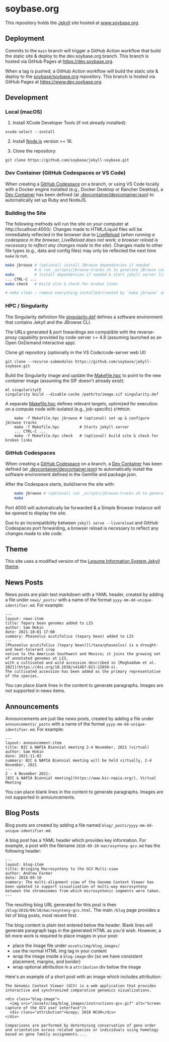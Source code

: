 # soybase.org
This repository holds the [Jekyll](https://jekyllrb.com/) site hosted at www.soybase.org.

## Deployment
Commits to the `main` branch will trigger a GitHub Action workflow that build the static site & deploy to the dev.soybase.org branch.
This branch is hosted via GitHub Pages at https://dev.soybase.org.

When a tag is pushed, a GitHub Action workflow will build the static site & deploy to the [soybase/soybase.org](https://github.com/soybase/soybase.org) repository.
This branch is hosted via GitHub Pages at https://www.dev.soybase.org.

## Development
### Local (macOS)

1. Install XCode Developer Tools (if not already installed):

```console
xcode-select --install
```

2. Install [Node.js](https://nodejs.org/) version >= 16.

3. Clone the repository:

```console
git clone https://github.com/soybase/jekyll-soybase.git
```

### Dev Container (GitHub Codespaces or VS Code)
When creating a [GitHub Codespace](https://github.com/features/codespaces) on a branch, or using VS Code locally with a Docker engine installed (e.g., Docker Desktop or Rancher Desktop), a [Dev Container](https://containers.dev/) has been defined (at [.devcontainer/devcontainer.json](.devcontainer/devcontainer.json)) to automatically set up Ruby and NodeJS.

### Building the Site
The following methods will run the site on your computer at http://localhost:4000/.
Changes made to HTML/Liquid files will be immediately reflected in the browser due to [LiveReload](http://livereload.com/) (*when running a codespace in the browser, LiveReload does not work; a browser reload is necessary to reflect any changes made to the site*).
Changes made to other file types (e.g., data and config files) may only be reflected the next time `make` is run.


```sh
make jbrowse # (optional) install JBrowse dependencies if needed
             # & run _scripts/jbrowse-tracks.sh to generate JBrowse config.json
make         # install dependencies if needed & start jekyll server listening on localhost:4000
... CTRL-C ...
make check   # build site & check for broken links

# make clean : remove everything installed/created by `make jbrowse` and `make`
```

### HPC / Singularity

The Singularity definition file [singularity.def](singularity.def) defines a software environment that contains Jekyll and the JBrowse CLI.

The URLs generated & port fowardings are compatible with the reverse-proxy capability provided by code-server >= 4.8 (assuming launched as an Open OnDemand interactive app).

Clone git repository (optionally in the VS Code/code-server web UI)
```console
git clone --recurse-submodules https://github.com/soybase/jekyll-soybase.git
```

Build the Singularity image and update the [Makefile.hpc](Makefile.hpc) to point to the new container image (assuming the SIF doesn't already exist):

```
ml singularityCE
singularity build --disable-cache /path/to/image.sif singularity.def
```

A separate [Makefile.hpc](Makefile.hpc) defines relevant targets, optimized for execution on a compute node with isolated (e.g., job-specific) `$TMPDIR`:
```
    make -f Makefile.hpc jbrowse # (optional) set up & configure jbrowse tracks
    make -f Makefile.hpc         # Starts jekyll server
    ... CTRL-C ...
    make -f Makefile.hpc check   # (optional) build site & check for broken links
```

### GitHub Codespaces
When creating a [GitHub Codespace](https://github.com/features/codespaces) on a branch, a [Dev Container](https://containers.dev/) has been defined (at [.devcontainer/devcontainer.json](.devcontainer/devcontainer.json)) to automatically install the software environment defined in the Gemfile and package.json.

After the Codespace starts, build/serve the site with:

```sh
    make jbrowse # (optional) run _scripts/jbrowse-tracks.sh to generate JBrowse config.json
    make
```

Port 4000 will automatically be forwarded & a Simple Browser instance will be opened to display the site.

Due to an incompatibility between `jekyll serve --livereload` and GitHub Codespaces port forwarding, a browser reload is necessary to reflect any changes made to site code.

## Theme
This site uses a modified version of the [Legume Information System Jekyll theme](https://github.com/legumeinfo/jekyll-theme-legumeinfo).

## News Posts
News posts are plain text markdown with a YAML header, created by adding a file under `news/_posts/` with a name of the format `yyyy-mm-dd-unique-identifier.md`.
For example:
```
---
layout: news-item
title: Tepary bean genomes added to LIS
author: Sam Hokin
date: 2021-10-01 17:00
summary: Phaseolus acutifolius (tepary bean) added to LIS
---
[Phaseolus acutifolius (tepary bean)](/taxa/phaseolus) is a drought- and heat-tolerant crop
native to the American Southwest and Mexico; it joins the growing set of annotated genomes at LIS,
with a cultivated and wild accession described in [Moghaddam et al. 2021](https://doi.org/10.1038/s41467-021-22858-x).
The cultivated accession has been added as the primary representative of the species.
```
You can place blank lines in the content to generate paragraphs. Images are not supported in news items.

## Announcements
Announcements are just like news posts, created by adding a file under `announcements/_posts` with a name of the format `yyyy-mm-dd-unique-identifier.md`.
For example:
```
---
layout: announcement-item
title: BIC & NAPIA Biennial meeting 2-4 November, 2021 (virtual)
author: Sam Hokin
date: 2021-11-02
summary: BIC & NAPIA Biennial meeting will be held virtually, 2-4 November, 2021
---
2 - 4 November 2021:
[BIC & NAPIA Biennial meeting](https://www.bic-napia.org/), Virtual Meeting
```
You can place blank lines in the content to generate paragraphs. Images are not supported in announcements.

## Blog Posts
Blog posts are created by adding a file named `blog/_posts/yyyy-mm-dd-unique-identifier.md`.

A blog post has a YAML header which provides key information. For example, a post with the filename `2018-09-10-macrosynteny-gcv.md` has the following header:
```
---
layout: blog-item
title: Bringing Macrosynteny to the GCV Multi-view
author: Andrew Farmer
date: 2018-09-10
summary: The multi-alignment view of the Genome Context Viewer has been updated to support visualization of multi-way macrosynteny between the chromosomes from which microsyntenic segments were taken.
---
```
The resulting blog URL generated for this post is then `/blog/2018/09/10/macrosynteny-gcv.html`. The main `/blog` page provides a list of blog posts, most recent first.

The blog content is plain text entered below the header. Blank lines will generate paragraph tags in the generated HTML as you'd wish. However, a bit more work is required to place
images in your post:

 - place the image file under `assets/img/blog_images/`
 - use the normal HTML img tag in your content
 - wrap the image inside a `blog-image` div (so we have consistent placement, margins, and border)
 - wrap optional attribution in a `attribution` div below the image
 
Here's an example of a short post with an image which includes attribution:
```
The Genomic Context Viewer (GCV) is a web application that provides interactive and synchronized comparative genomics visualizations.

<div class="blog-image">
  <img src="/assets/img/blog_images/instructions-gcv.gif" alt="Screen capture of the GCV user interface"/>
  <div class="attribution">&copy; 2018 NCGR</div>
</div>

Comparisons are performed by determining conservation of gene order and orientation across related species or individuals using homology based on gene family assignments....
```
